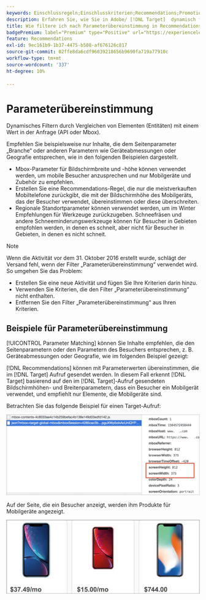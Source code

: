 ```yaml
---
keywords: Einschlussregeln;Einschlusskriterien;Recommendations;Promotion;Promotions;dynamische Filterung;dynamische Parameterübereinstimmung
description: Erfahren Sie, wie Sie in Adobe/ [!DNL Target]  dynamisch filtern können, indem Sie Elemente (Entitäten) mit einem Wert in der Anfrage (API oder Mbox) vergleichen.
title: Wie filtere ich nach Parameterübereinstimmung in Recommendations-Aktivitäten?
badgePremium: label="Premium" type="Positive" url="https://experienceleague.adobe.com/docs/target/using/introduction/intro.html?lang=de#premium newtab=true" tooltip="Hier finden Sie Informationen zum Lieferumfang von Target Premium."
feature: Recommendations
exl-id: 9ec161b9-1b37-4475-b508-af676126c817
source-git-commit: 02ffe8da6cdf96039218656b9690fa719a77910c
workflow-type: tm+mt
source-wordcount: '337'
ht-degree: 10%

---
```


# Parameterübereinstimmung

Dynamisches Filtern durch Vergleichen von Elementen (Entitäten) mit einem Wert in der Anfrage (API oder Mbox).

Empfehlen Sie beispielsweise nur Inhalte, die dem Seitenparameter „Branche“ oder anderen Parametern wie Geräteabmessungen oder Geografie entsprechen, wie in den folgenden Beispielen dargestellt.

* Mbox-Parameter für Bildschirmbreite und -höhe können verwendet werden, um mobile Besucher anzusprechen und nur Mobilgeräte und Zubehör zu empfehlen.
* Erstellen Sie eine Recommendations-Regel, die nur die meistverkauften Mobiltelefone zurückgibt, die mit der Bildschirmhöhe des Mobilgeräts, das der Besucher verwendet, übereinstimmen oder diese überschreiten.
* Regionale Standortparameter können verwendet werden, um im Winter Empfehlungen für Werkzeuge zurückzugeben. Schneefräsen und andere Schneeminderungswerkzeuge können für Besucher in Gebieten empfohlen werden, in denen es schneit, aber nicht für Besucher in Gebieten, in denen es nicht schneit.

>[!NOTE]
>
>Wenn die Aktivität vor dem 31. Oktober 2016 erstellt wurde, schlägt der Versand fehl, wenn der Filter „Parameterübereinstimmung“ verwendet wird. So umgehen Sie das Problem:
>
>* Erstellen Sie eine neue Aktivität und fügen Sie Ihre Kriterien darin hinzu.
>* Verwenden Sie Kriterien, die den Filter „Parameterübereinstimmung“ nicht enthalten.
>* Entfernen Sie den Filter „Parameterübereinstimmung“ aus Ihren Kriterien.

## Beispiele für Parameterübereinstimmung

[!UICONTROL Parameter Matching] können Sie Inhalte empfehlen, die den Seitenparametern oder den Parametern des Besuchers entsprechen, z. B. Geräteabmessungen oder Geografie, wie im folgenden Beispiel gezeigt:

[!DNL Recommendations] können mit Parameterwerten übereinstimmen, die im [!DNL Target] Aufruf gesendet werden. In diesem Fall erkennt [!DNL Target] basierend auf den im [!DNL Target]-Aufruf gesendeten Bildschirmhöhen- und Breitenparametern, dass ein Besucher ein Mobilgerät verwendet, und empfiehlt nur Elemente, die Mobilgeräte sind.

Betrachten Sie das folgende Beispiel für einen Target-Aufruf:

![Target-Aufruf](/help/main/c-recommendations/c-algorithms/assets/example-target-call-2.png)

Auf der Seite, die ein Besucher anzeigt, werden ihm Produkte für Mobilgeräte angezeigt.

![Produkte für Mobilgeräte](/help/main/c-recommendations/c-algorithms/assets/phones.png)
